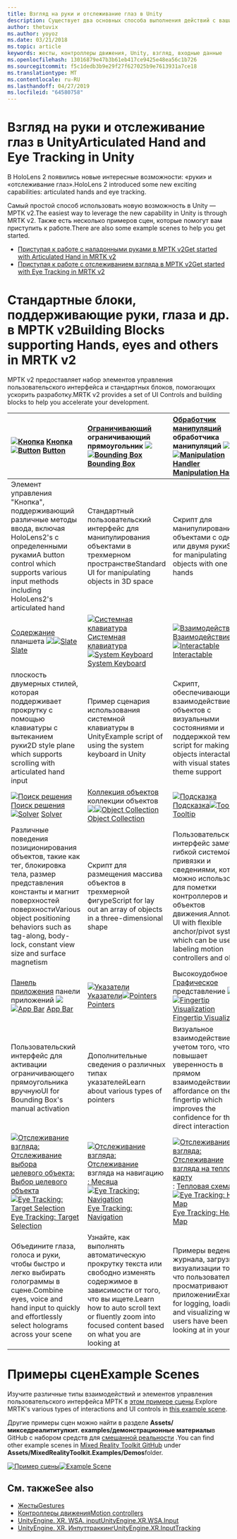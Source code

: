 ```yaml
---
title: Взгляд на руки и отслеживание глаз в Unity
description: Существует два основных способа выполнения действий с вашим взглядом в Unity, жестами и контроллерами движения.
author: thetuvix
ms.author: yoyoz
ms.date: 03/21/2018
ms.topic: article
keywords: жесты, контроллеры движения, Unity, взгляд, входные данные
ms.openlocfilehash: 13016879e47b3b61eb417ce9425e48ea56c1b726
ms.sourcegitcommit: f5c1dedb3b9e29f27f627025b9e7613931a7ce18
ms.translationtype: MT
ms.contentlocale: ru-RU
ms.lasthandoff: 04/27/2019
ms.locfileid: "64580758"
---
```

# <a name="articulated-hand-and-eye-tracking-in-unity"></a><span data-ttu-id="8c48c-104">Взгляд на руки и отслеживание глаз в Unity</span><span class="sxs-lookup"><span data-stu-id="8c48c-104">Articulated Hand and Eye Tracking in Unity</span></span>

<span data-ttu-id="8c48c-105">В HoloLens 2 появились новые интересные возможности: «руки» и «отслеживание глаз».</span><span class="sxs-lookup"><span data-stu-id="8c48c-105">HoloLens 2 introduced some new exciting capabilities: articulated hands and eye tracking.</span></span>

<span data-ttu-id="8c48c-106">Самый простой способ использовать новую возможность в Unity — МРТК v2.</span><span class="sxs-lookup"><span data-stu-id="8c48c-106">The easiest way to leverage the new capability in Unity is through MRTK v2.</span></span> <span data-ttu-id="8c48c-107">Также есть несколько примеров сцен, которые помогут вам приступить к работе.</span><span class="sxs-lookup"><span data-stu-id="8c48c-107">There are also some example scenes to help you get started.</span></span> 

* [<span data-ttu-id="8c48c-108">Приступая к работе с наладонными руками в МРТК v2</span><span class="sxs-lookup"><span data-stu-id="8c48c-108">Get started with Articulated Hand  in MRTK v2</span></span>](https://microsoft.github.io/MixedRealityToolkit-Unity/Documentation/InputSystem/HandTracking.html)
* [<span data-ttu-id="8c48c-109">Приступая к работе с отслеживанием взгляда в МРТК v2</span><span class="sxs-lookup"><span data-stu-id="8c48c-109">Get started with Eye Tracking in MRTK v2</span></span>](https://microsoft.github.io/MixedRealityToolkit-Unity/Documentation/EyeTracking/EyeTracking_Main.html)


# <a name="building-blocks-supporting-hands-eyes-and-others-in-mrtk-v2"></a><span data-ttu-id="8c48c-110">Стандартные блоки, поддерживающие руки, глаза и др. в МРТК v2</span><span class="sxs-lookup"><span data-stu-id="8c48c-110">Building Blocks supporting Hands, eyes and others in MRTK v2</span></span>

<span data-ttu-id="8c48c-111">МРТК v2 предоставляет набор элементов управления пользовательского интерфейса и стандартных блоков, помогающих ускорить разработку.</span><span class="sxs-lookup"><span data-stu-id="8c48c-111">MRTK v2 provides a set of UI Controls and building blocks to help you accelerate your development.</span></span> 

|  <span data-ttu-id="8c48c-112">[![Кнопка](images/MRTK_Button_Main.png)](https://microsoft.github.io/MixedRealityToolkit-Unity/Documentation/README_Button.html) [Кнопка](https://microsoft.github.io/MixedRealityToolkit-Unity/Documentation/README_Button.html)</span><span class="sxs-lookup"><span data-stu-id="8c48c-112">[![Button](images/MRTK_Button_Main.png)](https://microsoft.github.io/MixedRealityToolkit-Unity/Documentation/README_Button.html) [Button](https://microsoft.github.io/MixedRealityToolkit-Unity/Documentation/README_Button.html)</span></span> | <span data-ttu-id="8c48c-113">[Ограничивающий](https://microsoft.github.io/MixedRealityToolkit-Unity/Documentation/README_BoundingBox.html) ограничивающий прямоугольник [ ![](images/MRTK_BoundingBox_Main.png)](https://microsoft.github.io/MixedRealityToolkit-Unity/Documentation/README_BoundingBox.html)</span><span class="sxs-lookup"><span data-stu-id="8c48c-113">[![Bounding Box](images/MRTK_BoundingBox_Main.png)](https://microsoft.github.io/MixedRealityToolkit-Unity/Documentation/README_BoundingBox.html) [Bounding Box](https://microsoft.github.io/MixedRealityToolkit-Unity/Documentation/README_BoundingBox.html)</span></span> | <span data-ttu-id="8c48c-114">[Обработчик манипуляций](https://microsoft.github.io/MixedRealityToolkit-Unity/Documentation/README_ManipulationHandler.html) обработчика манипуляций [ ![](images/MRTK_Manipulation_Main.png)](https://microsoft.github.io/MixedRealityToolkit-Unity/Documentation/README_ManipulationHandler.html)</span><span class="sxs-lookup"><span data-stu-id="8c48c-114">[![Manipulation Handler](images/MRTK_Manipulation_Main.png)](https://microsoft.github.io/MixedRealityToolkit-Unity/Documentation/README_ManipulationHandler.html) [Manipulation Handler](https://microsoft.github.io/MixedRealityToolkit-Unity/Documentation/README_ManipulationHandler.html)</span></span> |
|:--- | :--- | :--- |
| <span data-ttu-id="8c48c-115">Элемент управления "Кнопка", поддерживающий различные методы ввода, включая HoloLens2's с определенными руками</span><span class="sxs-lookup"><span data-stu-id="8c48c-115">A button control which supports various input methods including HoloLens2's articulated hand</span></span> | <span data-ttu-id="8c48c-116">Стандартный пользовательский интерфейс для манипулирования объектами в трехмерном пространстве</span><span class="sxs-lookup"><span data-stu-id="8c48c-116">Standard UI for manipulating objects in 3D space</span></span> | <span data-ttu-id="8c48c-117">Скрипт для манипулирования объектами с одной или двумя руки</span><span class="sxs-lookup"><span data-stu-id="8c48c-117">Script for manipulating objects with one or two hands</span></span> |
|  <span data-ttu-id="8c48c-118">[Содержание](https://microsoft.github.io/MixedRealityToolkit-Unity/Documentation/README_Slate.html) планшета [ ![](images/MRTK_Slate_Main.png)](https://microsoft.github.io/MixedRealityToolkit-Unity/Documentation/README_Slate.html)</span><span class="sxs-lookup"><span data-stu-id="8c48c-118">[![Slate](images/MRTK_Slate_Main.png)](https://microsoft.github.io/MixedRealityToolkit-Unity/Documentation/README_Slate.html) [Slate](https://microsoft.github.io/MixedRealityToolkit-Unity/Documentation/README_Slate.html)</span></span> | <span data-ttu-id="8c48c-119">[![Системная клавиатура](images/MRTK_SystemKeyboard_Main.png)](https://microsoft.github.io/MixedRealityToolkit-Unity/Documentation/README_SystemKeyboard.html) [Системная клавиатура](https://microsoft.github.io/MixedRealityToolkit-Unity/Documentation/README_SystemKeyboard.html)</span><span class="sxs-lookup"><span data-stu-id="8c48c-119">[![System Keyboard](images/MRTK_SystemKeyboard_Main.png)](https://microsoft.github.io/MixedRealityToolkit-Unity/Documentation/README_SystemKeyboard.html) [System Keyboard](https://microsoft.github.io/MixedRealityToolkit-Unity/Documentation/README_SystemKeyboard.html)</span></span> | <span data-ttu-id="8c48c-120">[![Взаимодействие](images/InteractableExamples.png)](https://microsoft.github.io/MixedRealityToolkit-Unity/Documentation/README_Interactable.html) [Взаимодействие](https://microsoft.github.io/MixedRealityToolkit-Unity/Documentation/README_Interactable.html)</span><span class="sxs-lookup"><span data-stu-id="8c48c-120">[![Interactable](images/InteractableExamples.png)](https://microsoft.github.io/MixedRealityToolkit-Unity/Documentation/README_Interactable.html) [Interactable](https://microsoft.github.io/MixedRealityToolkit-Unity/Documentation/README_Interactable.html)</span></span> |
| <span data-ttu-id="8c48c-121">плоскость двумерных стилей, которая поддерживает прокрутку с помощью клавиатуры с вытеканием руки</span><span class="sxs-lookup"><span data-stu-id="8c48c-121">2D style plane which supports scrolling with articulated hand input</span></span> | <span data-ttu-id="8c48c-122">Пример сценария использования системной клавиатуры в Unity</span><span class="sxs-lookup"><span data-stu-id="8c48c-122">Example script of using the system keyboard in Unity</span></span>  | <span data-ttu-id="8c48c-123">Скрипт, обеспечивающий взаимодействие объектов с визуальными состояниями и поддержкой тем</span><span class="sxs-lookup"><span data-stu-id="8c48c-123">A script for making objects interactable with visual states and theme support</span></span> |
|  <span data-ttu-id="8c48c-124">[![Поиск решения](images/MRTK_Solver_Main.png)](https://microsoft.github.io/MixedRealityToolkit-Unity/Documentation/README_Solver.html) [Поиск решения](https://microsoft.github.io/MixedRealityToolkit-Unity/Documentation/README_Solver.html)</span><span class="sxs-lookup"><span data-stu-id="8c48c-124">[![Solver](images/MRTK_Solver_Main.png)](https://microsoft.github.io/MixedRealityToolkit-Unity/Documentation/README_Solver.html) [Solver](https://microsoft.github.io/MixedRealityToolkit-Unity/Documentation/README_Solver.html)</span></span> | <span data-ttu-id="8c48c-125">[Коллекция объектов](https://microsoft.github.io/MixedRealityToolkit-Unity/Documentation/README_ManipulationHandler.html) коллекции объектов [ ![](images/MRTK_ObjectCollection_Main.png)](https://microsoft.github.io/MixedRealityToolkit-Unity/Documentation/README_ManipulationHandler.html)</span><span class="sxs-lookup"><span data-stu-id="8c48c-125">[![Object Collection](images/MRTK_ObjectCollection_Main.png)](https://microsoft.github.io/MixedRealityToolkit-Unity/Documentation/README_ManipulationHandler.html) [Object Collection](https://microsoft.github.io/MixedRealityToolkit-Unity/Documentation/README_ManipulationHandler.html)</span></span> | <span data-ttu-id="8c48c-126">[![Подсказка](images/MRTK_Tooltip_Main.png)](https://microsoft.github.io/MixedRealityToolkit-Unity/Documentation/README_Tooltip.html) [Подсказка](https://microsoft.github.io/MixedRealityToolkit-Unity/Documentation/README_Tooltip.html)</span><span class="sxs-lookup"><span data-stu-id="8c48c-126">[![Tooltip](images/MRTK_Tooltip_Main.png)](https://microsoft.github.io/MixedRealityToolkit-Unity/Documentation/README_Tooltip.html) [Tooltip](https://microsoft.github.io/MixedRealityToolkit-Unity/Documentation/README_Tooltip.html)</span></span> |
| <span data-ttu-id="8c48c-127">Различные поведения позиционирования объектов, такие как тег, блокировка тела, размер представления константы и магнит поверхностей поверхности</span><span class="sxs-lookup"><span data-stu-id="8c48c-127">Various object positioning behaviors such as tag-along, body-lock, constant view size and surface magnetism</span></span> | <span data-ttu-id="8c48c-128">Скрипт для размещения массива объектов в трехмерной фигуре</span><span class="sxs-lookup"><span data-stu-id="8c48c-128">Script for lay out an array of objects in a three-dimensional shape</span></span> | <span data-ttu-id="8c48c-129">Пользовательский интерфейс заметки с гибкой системой привязки и сведениями, который можно использовать для пометки контроллеров и объектов движения.</span><span class="sxs-lookup"><span data-stu-id="8c48c-129">Annotation UI with flexible anchor/pivot system which can be used for labeling motion controllers and object.</span></span> |
|  <span data-ttu-id="8c48c-130">[Панель приложения](https://microsoft.github.io/MixedRealityToolkit-Unity/Documentation/README_AppBar.html) панели приложений [ ![](images/MRTK_AppBar_Main.png)](https://microsoft.github.io/MixedRealityToolkit-Unity/Documentation/README_AppBar.html)</span><span class="sxs-lookup"><span data-stu-id="8c48c-130">[![App Bar](images/MRTK_AppBar_Main.png)](https://microsoft.github.io/MixedRealityToolkit-Unity/Documentation/README_AppBar.html) [App Bar](https://microsoft.github.io/MixedRealityToolkit-Unity/Documentation/README_AppBar.html)</span></span> | <span data-ttu-id="8c48c-131">[![Указатели](images/MRTK_Pointer_Main.png)](https://microsoft.github.io/MixedRealityToolkit-Unity/Documentation/README_Pointers.html) [Указатели](https://microsoft.github.io/MixedRealityToolkit-Unity/Documentation/README_Pointers.html)</span><span class="sxs-lookup"><span data-stu-id="8c48c-131">[![Pointers](images/MRTK_Pointer_Main.png)](https://microsoft.github.io/MixedRealityToolkit-Unity/Documentation/README_Pointers.html) [Pointers](https://microsoft.github.io/MixedRealityToolkit-Unity/Documentation/README_Pointers.html)</span></span> | <span data-ttu-id="8c48c-132">Высокоудобное [Графическое](https://microsoft.github.io/MixedRealityToolkit-Unity/Documentation/README_FingertipVisualization.html) представление [ ![](images/MRTK_FingertipVisualization_Main.png)](https://microsoft.github.io/MixedRealityToolkit-Unity/Documentation/README_FingertipVisualization.html)</span><span class="sxs-lookup"><span data-stu-id="8c48c-132">[![Fingertip Visualization](images/MRTK_FingertipVisualization_Main.png)](https://microsoft.github.io/MixedRealityToolkit-Unity/Documentation/README_FingertipVisualization.html) [Fingertip Visualization](https://microsoft.github.io/MixedRealityToolkit-Unity/Documentation/README_FingertipVisualization.html)</span></span> |
| <span data-ttu-id="8c48c-133">Пользовательский интерфейс для активации ограничивающего прямоугольника вручную</span><span class="sxs-lookup"><span data-stu-id="8c48c-133">UI for Bounding Box's manual activation</span></span> | <span data-ttu-id="8c48c-134">Дополнительные сведения о различных типах указателей</span><span class="sxs-lookup"><span data-stu-id="8c48c-134">Learn about various types of pointers</span></span> | <span data-ttu-id="8c48c-135">Визуальное взаимодействие с учетом того, что повышает уверенность в прямом взаимодействии</span><span class="sxs-lookup"><span data-stu-id="8c48c-135">Visual affordance on the fingertip which improves the confidence for the direct interaction</span></span> |
|  <span data-ttu-id="8c48c-136">[![Отслеживание взгляда: Отслеживание выбора](images/mrtk_et_targetselect.png)](https://microsoft.github.io/MixedRealityToolkit-Unity/Documentation/EyeTracking/EyeTracking_TargetSelection.html) [целевого объекта: Выбор целевого объекта](https://microsoft.github.io/MixedRealityToolkit-Unity/Documentation/EyeTracking/EyeTracking_TargetSelection.html)</span><span class="sxs-lookup"><span data-stu-id="8c48c-136">[![Eye Tracking: Target Selection](images/mrtk_et_targetselect.png)](https://microsoft.github.io/MixedRealityToolkit-Unity/Documentation/EyeTracking/EyeTracking_TargetSelection.html) [Eye Tracking: Target Selection](https://microsoft.github.io/MixedRealityToolkit-Unity/Documentation/EyeTracking/EyeTracking_TargetSelection.html)</span></span> | <span data-ttu-id="8c48c-137">[![Отслеживание взгляда: Отслеживание](images/mrtk_et_navigation.png)](https://microsoft.github.io/MixedRealityToolkit-Unity/Documentation/EyeTracking/EyeTracking_Navigation.html) взгляда на навигацию [: Месяца](https://microsoft.github.io/MixedRealityToolkit-Unity/Documentation/EyeTracking/EyeTracking_Navigation.html)</span><span class="sxs-lookup"><span data-stu-id="8c48c-137">[![Eye Tracking: Navigation](images/mrtk_et_navigation.png)](https://microsoft.github.io/MixedRealityToolkit-Unity/Documentation/EyeTracking/EyeTracking_Navigation.html) [Eye Tracking: Navigation](https://microsoft.github.io/MixedRealityToolkit-Unity/Documentation/EyeTracking/EyeTracking_Navigation.html)</span></span> | <span data-ttu-id="8c48c-138">[![Отслеживание взгляда: Отслеживание взгляда на тепловую карту](images/mrtk_et_heatmaps.png)](https://microsoft.github.io/MixedRealityToolkit-Unity/Documentation/EyeTracking/EyeTracking_Visualization.html): [ Тепловая схема](https://microsoft.github.io/MixedRealityToolkit-Unity/Documentation/EyeTracking/EyeTracking_Visualization.html)</span><span class="sxs-lookup"><span data-stu-id="8c48c-138">[![Eye Tracking: Heat Map](images/mrtk_et_heatmaps.png)](https://microsoft.github.io/MixedRealityToolkit-Unity/Documentation/EyeTracking/EyeTracking_Visualization.html) [Eye Tracking: Heat Map](https://microsoft.github.io/MixedRealityToolkit-Unity/Documentation/EyeTracking/EyeTracking_Visualization.html)</span></span> |
| <span data-ttu-id="8c48c-139">Объедините глаза, голоса и руки, чтобы быстро и легко выбирать голограммы в сцене.</span><span class="sxs-lookup"><span data-stu-id="8c48c-139">Combine eyes, voice and hand input to quickly and effortlessly select holograms across your scene</span></span> | <span data-ttu-id="8c48c-140">Узнайте, как выполнять автоматическую прокрутку текста или свободно изменять содержимое в зависимости от того, что вы ищете.</span><span class="sxs-lookup"><span data-stu-id="8c48c-140">Learn how to auto scroll text or fluently zoom into focused content based on what you are looking at</span></span>| <span data-ttu-id="8c48c-141">Примеры ведения журнала, загрузки и визуализации того, что пользователи просматривают в приложении</span><span class="sxs-lookup"><span data-stu-id="8c48c-141">Examples for logging, loading and visualizing what users have been looking at in your app</span></span> |

# <a name="example-scenes"></a><span data-ttu-id="8c48c-142">Примеры сцен</span><span class="sxs-lookup"><span data-stu-id="8c48c-142">Example Scenes</span></span>
<span data-ttu-id="8c48c-143">Изучите различные типы взаимодействий и элементов управления пользовательского интерфейса МРТК в [этом примере сцены](https://microsoft.github.io/MixedRealityToolkit-Unity/Documentation/README_HandInteractionExamples.html).</span><span class="sxs-lookup"><span data-stu-id="8c48c-143">Explore MRTK's various types of interactions and UI controls in [this example scene](https://microsoft.github.io/MixedRealityToolkit-Unity/Documentation/README_HandInteractionExamples.html).</span></span>

<span data-ttu-id="8c48c-144">Другие примеры сцен можно найти в разделе **Assets/микседреалититулкит. examples/демонстрационные материалы**в GitHub с набором средств для [смешанной реальности](https://github.com/Microsoft/MixedRealityToolkit-Unity) .</span><span class="sxs-lookup"><span data-stu-id="8c48c-144">You can find  other example scenes in [Mixed Reality Toolkit GitHub](https://github.com/Microsoft/MixedRealityToolkit-Unity) under **Assets/MixedRealityToolkit.Examples/Demos**folder.</span></span>

<span data-ttu-id="8c48c-145">[![Пример сцены](images/MRTK_Examples.png)](https://microsoft.github.io/MixedRealityToolkit-Unity/Documentation/README_HandInteractionExamples.html)</span><span class="sxs-lookup"><span data-stu-id="8c48c-145">[![Example Scene](images/MRTK_Examples.png)](https://microsoft.github.io/MixedRealityToolkit-Unity/Documentation/README_HandInteractionExamples.html)</span></span>

## <a name="see-also"></a><span data-ttu-id="8c48c-146">См. также</span><span class="sxs-lookup"><span data-stu-id="8c48c-146">See also</span></span>

* [<span data-ttu-id="8c48c-147">Жесты</span><span class="sxs-lookup"><span data-stu-id="8c48c-147">Gestures</span></span>](gestures.md)
* [<span data-ttu-id="8c48c-148">Контроллеры движения</span><span class="sxs-lookup"><span data-stu-id="8c48c-148">Motion controllers</span></span>](motion-controllers.md)
* [<span data-ttu-id="8c48c-149">UnityEngine. XR. WSA. input</span><span class="sxs-lookup"><span data-stu-id="8c48c-149">UnityEngine.XR.WSA.Input</span></span>](https://docs.unity3d.com/ScriptReference/XR.WSA.Input.InteractionManager.html)
* [<span data-ttu-id="8c48c-150">UnityEngine. XR. Инпуттраккинг</span><span class="sxs-lookup"><span data-stu-id="8c48c-150">UnityEngine.XR.InputTracking</span></span>](https://docs.unity3d.com/ScriptReference/XR.InputTracking.html)
